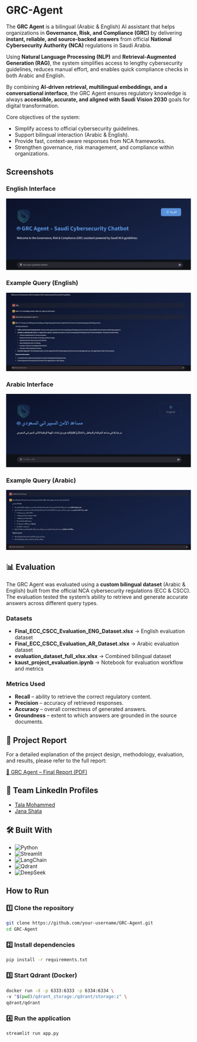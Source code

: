 # GRC-Agent  

The **GRC Agent** is a bilingual (Arabic & English) AI assistant that helps organizations in **Governance, Risk, and Compliance (GRC)** by delivering **instant, reliable, and source-backed answers** from official **National Cybersecurity Authority (NCA)** regulations in Saudi Arabia.  

Using **Natural Language Processing (NLP)** and **Retrieval-Augmented Generation (RAG)**, the system simplifies access to lengthy cybersecurity guidelines, reduces manual effort, and enables quick compliance checks in both Arabic and English.  

By combining **AI-driven retrieval, multilingual embeddings, and a conversational interface**, the GRC Agent ensures regulatory knowledge is always **accessible, accurate, and aligned with Saudi Vision 2030** goals for digital transformation.  

Core objectives of the system:  
- Simplify access to official cybersecurity guidelines.  
- Support bilingual interaction (Arabic & English).  
- Provide fast, context-aware responses from NCA frameworks.  
- Strengthen governance, risk management, and compliance within organizations.  

## Screenshots  

###  English Interface  
![English UI](image/Screenshot%202025-09-08%20at%2012.25.07%20PM.png)  

###  Example Query (English)  
![English Query](image/Screenshot%202025-09-08%20at%2012.24.10%20PM.png)  

###  Arabic Interface  
![Arabic UI](image/Screenshot%202025-09-08%20at%2012.22.26%20PM.png)  

### Example Query (Arabic)  
![Arabic Query](image/Screenshot%202025-09-08%20at%2012.39.07%20PM.png) 


## 📊 Evaluation  

The GRC Agent was evaluated using a **custom bilingual dataset** (Arabic & English) built from the official NCA cybersecurity regulations (ECC & CSCC).  
The evaluation tested the system’s ability to retrieve and generate accurate answers across different query types.  

###  Datasets  
- **Final_ECC_CSCC_Evaluation_ENG_Dataset.xlsx** → English evaluation dataset  
- **Final_ECC_CSCC_Evaluation_AR_Dataset.xlsx** → Arabic evaluation dataset  
- **evaluation_dataset_full_xlsx.xlsx** → Combined bilingual dataset  
- **kaust_project_evaluation.ipynb** → Notebook for evaluation workflow and metrics  

### Metrics Used  
- **Recall** – ability to retrieve the correct regulatory content.  
- **Precision** – accuracy of retrieved responses.  
- **Accuracy** – overall correctness of generated answers.  
- **Groundness** – extent to which answers are grounded in the source documents.

## 📑 Project Report  

For a detailed explanation of the project design, methodology, evaluation, and results, please refer to the full report:  

[📄 GRC Agent – Final Report (PDF)](GRC%20Agent%20–%20Final%20Report.pdf)  

## 🔗 Team LinkedIn Profiles  

- [Tala Mohammed](https://www.linkedin.com/in/tala-mohammed)  
- [Jana Shata](https://www.linkedin.com/in/jana-shata) 


## 🛠 Built With  

- ![Python](https://img.shields.io/badge/Python-3776AB?style=for-the-badge&logo=python&logoColor=white)  
- ![Streamlit](https://img.shields.io/badge/Streamlit-FF4B4B?style=for-the-badge&logo=streamlit&logoColor=white)  
- ![LangChain](https://img.shields.io/badge/LangChain-000000?style=for-the-badge&logo=chainlink&logoColor=white)  
- ![Qdrant](https://img.shields.io/badge/Qdrant-FF6F00?style=for-the-badge&logo=q&logoColor=white)  
- ![DeepSeek](https://img.shields.io/badge/DeepSeek-AI-5D3FD3?style=for-the-badge&logo=OpenAI&logoColor=white)  

##  How to Run  

### 1️⃣ Clone the repository  
```bash
git clone https://github.com/your-username/GRC-Agent.git
cd GRC-Agent
```
### 2️⃣ Install dependencies 
```bash
pip install -r requirements.txt
```
### 3️⃣ Start Qdrant (Docker)
```bash
docker run -d -p 6333:6333 -p 6334:6334 \
-v "$(pwd)/qdrant_storage:/qdrant/storage:z" \
qdrant/qdrant
```
### 4️⃣ Run the application
```bash
streamlit run app.py
```
